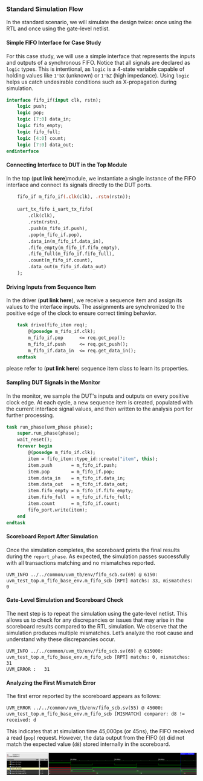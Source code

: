 ### Standard Simulation Flow

In the standard scenario, we will simulate the design twice: once using the RTL and once using the gate-level netlist.

#### Simple FIFO Interface for Case Study

For this case study, we will use a simple interface that represents the inputs and outputs of a synchronous FIFO. Notice that all signals are declared as `logic` types. This is intentional, as `logic` is a 4-state variable capable of holding values like `1'bX` (unknown) or `1'bZ` (high impedance). Using `logic` helps us catch undesirable conditions such as X-propagation during simulation.

```systemverilog
interface fifo_if(input clk, rstn);
    logic push;
    logic pop;
    logic [7:0] data_in;
    logic fifo_empty;
    logic fifo_full;
    logic [4:0] count;
    logic [7:0] data_out;
endinterface
```

#### Connecting Interface to DUT in the Top Module

In the top (**put link here**)module, we instantiate a single instance of the FIFO interface and connect its signals directly to the DUT ports.

```systemverilog
    fifo_if m_fifo_if(.clk(clk), .rstn(rstn));

    uart_tx_fifo i_uart_tx_fifo(
        .clk(clk),
        .rstn(rstn),
        .push(m_fifo_if.push),
        .pop(m_fifo_if.pop),
        .data_in(m_fifo_if.data_in),
        .fifo_empty(m_fifo_if.fifo_empty),
        .fifo_full(m_fifo_if.fifo_full),
        .count(m_fifo_if.count),
        .data_out(m_fifo_if.data_out)
    );
```

#### Driving Inputs from Sequence Item

In the driver (**put link here**), we receive a sequence item and assign its values to the interface inputs. The assignments are synchronized to the positive edge of the clock to ensure correct timing behavior.

```systemverilog
    task drive(fifo_item req);
        @(posedge m_fifo_if.clk);
        m_fifo_if.pop      <= req.get_pop();
        m_fifo_if.push     <= req.get_push();
        m_fifo_if.data_in  <= req.get_data_in();
    endtask
```
please refer to (**put link here**) sequence item class to learn its properties.

#### Sampling DUT Signals in the Monitor

In the monitor, we sample the DUT's inputs and outputs on every positive clock edge. At each cycle, a new sequence item is created, populated with the current interface signal values, and then written to the analysis port for further processing.

```systemverilog
task run_phase(uvm_phase phase);
    super.run_phase(phase);
    wait_reset();
    forever begin
        @(posedge m_fifo_if.clk);
        item = fifo_item::type_id::create("item", this);
        item.push       = m_fifo_if.push;
        item.pop        = m_fifo_if.pop;
        item.data_in    = m_fifo_if.data_in;
        item.data_out   = m_fifo_if.data_out;
        item.fifo_empty = m_fifo_if.fifo_empty;
        item.fifo_full  = m_fifo_if.fifo_full;
        item.count      = m_fifo_if.count;
        fifo_port.write(item);
    end
endtask
```


#### Scoreboard Report After Simulation

Once the simulation completes, the scoreboard prints the final results during the `report_phase`. As expected, the simulation passes successfully with all transactions matching and no mismatches reported.
```code
UVM_INFO ../../common/uvm_tb/env/fifo_scb.sv(69) @ 6150: uvm_test_top.m_fifo_base_env.m_fifo_scb [RPT] matchs: 33, mismatches: 0
```

#### Gate-Level Simulation and Scoreboard Check

The next step is to repeat the simulation using the gate-level netlist. This allows us to check for any discrepancies or issues that may arise in the scoreboard results compared to the RTL simulation.
We observe that the simulation produces multiple mismatches. Let’s analyze the root cause and understand why these discrepancies occur.
```code
UVM_INFO ../../common/uvm_tb/env/fifo_scb.sv(69) @ 615000: uvm_test_top.m_fifo_base_env.m_fifo_scb [RPT] matchs: 0, mismatches: 31
UVM_ERROR :   31
```

#### Analyzing the First Mismatch Error

The first error reported by the scoreboard appears as follows:
```code
UVM_ERROR ../../common/uvm_tb/env/fifo_scb.sv(55) @ 45000: uvm_test_top.m_fifo_base_env.m_fifo_scb [MISMATCH] comparer: d8 != received: d
```

This indicates that at simulation time 45,000ps (or 45ns), the FIFO received a read (`pop`) request. However, the data output from the FIFO (`d`) did not match the expected value (`d8`) stored internally in the scoreboard.

![uvm_first_reported_error.png](/figures/uvm_first_error_wave_1.png)











































